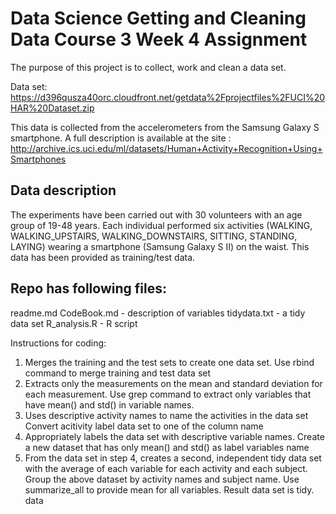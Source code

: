 # Data Science Getting and Cleaning Data Course 3 Week 4 Assignment

The purpose of this project is to collect, work and clean a data set.

Data set:
https://d396qusza40orc.cloudfront.net/getdata%2Fprojectfiles%2FUCI%20HAR%20Dataset.zip

This data is collected from the accelerometers from the Samsung Galaxy S smartphone. A full description is available at the site :
http://archive.ics.uci.edu/ml/datasets/Human+Activity+Recognition+Using+Smartphones

Data description
----------------
The experiments have been carried out with 30 volunteers with an age group of 19-48 years. Each individual performed six activities (WALKING, WALKING_UPSTAIRS, WALKING_DOWNSTAIRS, SITTING, STANDING, LAYING) wearing a smartphone (Samsung Galaxy S II) on the waist. This data has been provided as training/test data.

Repo has following files:
-------------------------
readme.md
CodeBook.md - description of variables
tidydata.txt - a tidy data set
R_analysis.R - R script 


Instructions for coding:
1. Merges the training and the test sets to create one data set.
   Use rbind command to merge training and test data set
2. Extracts only the measurements on the mean and standard deviation for each measurement.
   Use grep command to extract only variables that have mean() and std() in variable names.
3. Uses descriptive activity names to name the activities in the data set
   Convert acitivity label data set to one of the column name
4. Appropriately labels the data set with descriptive variable names.
   Create a new dataset that has only mean() and std() as label variables name
5. From the data set in step 4, creates a second, independent tidy data set with the average of each variable for each activity and each subject.
   Group the above dataset by activity names and subject name. Use summarize_all to provide mean for all variables. Result data set is tidy. data
